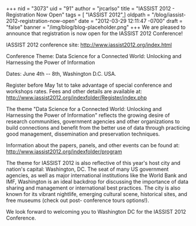 +++
nid = "3073"
uid = "91"
author = "jrcarlso"
title = "IASSIST 2012 - Registration Now Open"
tags = [ "IASSIST 2012",]
oldpath = "/blog/iassist-2012-registration-now-open"
date = "2012-03-29 12:11:47 -0700"
draft = "false"
banner = "/img/blog/blog-placeholder.png"
+++
We are pleased to announce that registration is now open for the IASSIST
2012 Conference!

IASSIST 2012 conference site: <http://www.iassist2012.org/index.html>

Conference Theme: Data Science for a Connected World: Unlocking and
Harnessing the Power of Information

Dates: June 4th -- 8th, Washington D.C. USA.

Register before May 1st to take advantage of special conference and
workshops rates. Fees and other details are available at:
<http://www.iassist2012.org/indexfolder/Register/index.php>

The theme "Data Science for a Connected World: Unlocking and Harnessing
the Power of Information" reflects the growing desire of research
communities, government agencies and other organizations to build
connections and benefit from the better use of data through practicing
good management, dissemination and preservation techniques.

Information about the papers, panels, and other events can be found at:
<http://www.iassist2012.org/indexfolder/program>

The theme for IASSIST 2012 is also reflective of this year's host city
and nation's capital: Washington, DC. The seat of many US government
agencies, as well as major international institutions like the World
Bank and IMF, Washington is an ideal backdrop for discussing the
importance of data sharing and management or international best
practices. The city is also known for its vibrant nightlife, emerging
cultural scene, historical sites, and free museums (check out post-
conference tours options!).

We look forward to welcoming you to Washington DC for the IASSIST 2012
Conference.
